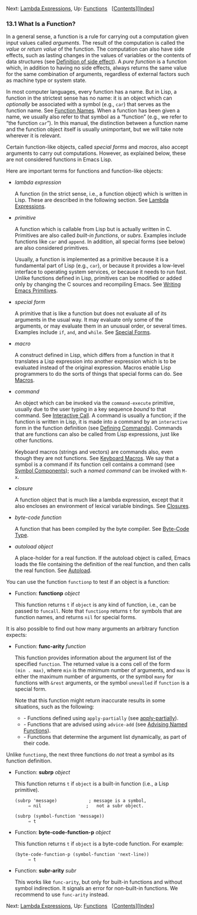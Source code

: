 <!-- This is the GNU Emacs Lisp Reference Manual
corresponding to Emacs version 27.2.

Copyright (C) 1990-1996, 1998-2021 Free Software Foundation,
Inc.

Permission is granted to copy, distribute and/or modify this document
under the terms of the GNU Free Documentation License, Version 1.3 or
any later version published by the Free Software Foundation; with the
Invariant Sections being "GNU General Public License," with the
Front-Cover Texts being "A GNU Manual," and with the Back-Cover
Texts as in (a) below.  A copy of the license is included in the
section entitled "GNU Free Documentation License."

(a) The FSF's Back-Cover Text is: "You have the freedom to copy and
modify this GNU manual.  Buying copies from the FSF supports it in
developing GNU and promoting software freedom." -->

<!-- Created by GNU Texinfo 6.7, http://www.gnu.org/software/texinfo/ -->

Next: [Lambda Expressions](Lambda-Expressions.html), Up: [Functions](Functions.html)   \[[Contents](index.html#SEC_Contents "Table of contents")]\[[Index](Index.html "Index")]

### 13.1 What Is a Function?

In a general sense, a function is a rule for carrying out a computation given input values called *arguments*. The result of the computation is called the *value* or *return value* of the function. The computation can also have side effects, such as lasting changes in the values of variables or the contents of data structures (see [Definition of side effect](Intro-Eval.html#Definition-of-side-effect)). A *pure function* is a function which, in addition to having no side effects, always returns the same value for the same combination of arguments, regardless of external factors such as machine type or system state.

In most computer languages, every function has a name. But in Lisp, a function in the strictest sense has no name: it is an object which can *optionally* be associated with a symbol (e.g., `car`) that serves as the function name. See [Function Names](Function-Names.html). When a function has been given a name, we usually also refer to that symbol as a “function” (e.g., we refer to “the function `car`”). In this manual, the distinction between a function name and the function object itself is usually unimportant, but we will take note wherever it is relevant.

Certain function-like objects, called *special forms* and *macros*, also accept arguments to carry out computations. However, as explained below, these are not considered functions in Emacs Lisp.

Here are important terms for functions and function-like objects:

*   *lambda expression*

    A function (in the strict sense, i.e., a function object) which is written in Lisp. These are described in the following section. See [Lambda Expressions](Lambda-Expressions.html).

*   *primitive*

    A function which is callable from Lisp but is actually written in C. Primitives are also called *built-in functions*, or *subrs*. Examples include functions like `car` and `append`. In addition, all special forms (see below) are also considered primitives.

    Usually, a function is implemented as a primitive because it is a fundamental part of Lisp (e.g., `car`), or because it provides a low-level interface to operating system services, or because it needs to run fast. Unlike functions defined in Lisp, primitives can be modified or added only by changing the C sources and recompiling Emacs. See [Writing Emacs Primitives](Writing-Emacs-Primitives.html).

*   *special form*

    A primitive that is like a function but does not evaluate all of its arguments in the usual way. It may evaluate only some of the arguments, or may evaluate them in an unusual order, or several times. Examples include `if`, `and`, and `while`. See [Special Forms](Special-Forms.html).

*   *macro*

    A construct defined in Lisp, which differs from a function in that it translates a Lisp expression into another expression which is to be evaluated instead of the original expression. Macros enable Lisp programmers to do the sorts of things that special forms can do. See [Macros](Macros.html).

*   *command*

    An object which can be invoked via the `command-execute` primitive, usually due to the user typing in a key sequence *bound* to that command. See [Interactive Call](Interactive-Call.html). A command is usually a function; if the function is written in Lisp, it is made into a command by an `interactive` form in the function definition (see [Defining Commands](Defining-Commands.html)). Commands that are functions can also be called from Lisp expressions, just like other functions.

    Keyboard macros (strings and vectors) are commands also, even though they are not functions. See [Keyboard Macros](Keyboard-Macros.html). We say that a symbol is a command if its function cell contains a command (see [Symbol Components](Symbol-Components.html)); such a *named command* can be invoked with `M-x`.

*   *closure*

    A function object that is much like a lambda expression, except that it also encloses an environment of lexical variable bindings. See [Closures](Closures.html).

*   *byte-code function*

    A function that has been compiled by the byte compiler. See [Byte-Code Type](Byte_002dCode-Type.html).

*   *autoload object*

    A place-holder for a real function. If the autoload object is called, Emacs loads the file containing the definition of the real function, and then calls the real function. See [Autoload](Autoload.html).

You can use the function `functionp` to test if an object is a function:

*   Function: **functionp** *object*

    This function returns `t` if `object` is any kind of function, i.e., can be passed to `funcall`. Note that `functionp` returns `t` for symbols that are function names, and returns `nil` for special forms.

It is also possible to find out how many arguments an arbitrary function expects:

*   Function: **func-arity** *function*

    This function provides information about the argument list of the specified `function`. The returned value is a cons cell of the form `(min . max)`<!-- /@w -->, where `min` is the minimum number of arguments, and `max` is either the maximum number of arguments, or the symbol `many` for functions with `&rest` arguments, or the symbol `unevalled` if `function` is a special form.

    Note that this function might return inaccurate results in some situations, such as the following:

    *   \- Functions defined using `apply-partially` (see [apply-partially](Calling-Functions.html)).
    *   \- Functions that are advised using `advice-add` (see [Advising Named Functions](Advising-Named-Functions.html)).
    *   \- Functions that determine the argument list dynamically, as part of their code.

Unlike `functionp`, the next three functions do *not* treat a symbol as its function definition.

*   Function: **subrp** *object*

    This function returns `t` if `object` is a built-in function (i.e., a Lisp primitive).

        (subrp 'message)            ; message is a symbol,
             ⇒ nil                 ;   not a subr object.

    <!---->

        (subrp (symbol-function 'message))
             ⇒ t

<!---->

*   Function: **byte-code-function-p** *object*

    This function returns `t` if `object` is a byte-code function. For example:

        (byte-code-function-p (symbol-function 'next-line))
             ⇒ t

<!---->

*   Function: **subr-arity** *subr*

    This works like `func-arity`, but only for built-in functions and without symbol indirection. It signals an error for non-built-in functions. We recommend to use `func-arity` instead.

Next: [Lambda Expressions](Lambda-Expressions.html), Up: [Functions](Functions.html)   \[[Contents](index.html#SEC_Contents "Table of contents")]\[[Index](Index.html "Index")]
